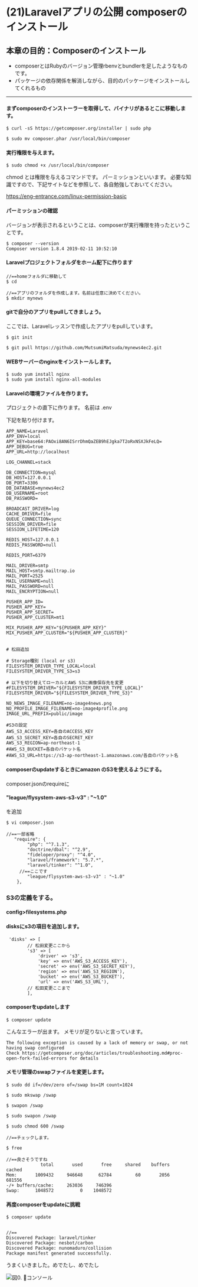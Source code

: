 # (21)Laravelアプリの公開 composerのインストール

## 本章の目的：Composerのインストール  


- composerとはRubyのバージョン管理rbenvとbundlerを足したようなものです。
- パッケージの依存関係を解消しながら、目的のパッケージをインストールしてくれるもの

 

***





#### まずcomposerのインストーラーを取得して、バイナリがあるとこに移動します。

```
$ curl -sS https://getcomposer.org/installer | sudo php

$ sudo mv composer.phar /usr/local/bin/composer

```

#### 実行権限を与えます。

```
$ sudo chmod +x /usr/local/bin/composer
```

chmod とは権限を与えるコマンドです。
パーミッションといいます。
必要な知識ですので、下記サイトなどを参照して、各自勉強しておいてください。

https://eng-entrance.com/linux-permission-basic


#### パーミッションの確認
バージョンが表示されるということは、composerが実行権限を持ったということです。

```
$ composer --version
Composer version 1.8.4 2019-02-11 10:52:10

```

#### Laravelプロジェクトフォルダをホーム配下に作ります


```
//==homeフォルダに移動して
$ cd

//==アプリのフォルダを作成します。名前は任意に決めてください。
$ mkdir mynews

```

#### gitで自分のアプリをpullしてきましょう。
ここでは、Laravelレッスンで作成したアプリをpullしています。

```
$ git init

$ git pull https://github.com/MutsumiMatsuda/mynews4ec2.git
```


#### WEBサーバーのnginxをインストールします。


```
$ sudo yum install nginx
$ sudo yum install nginx-all-modules

```

#### Laravelの環境ファイルを作ります。
プロジェクトの直下に作ります。
名前は .env



下記を貼り付けます。

```
APP_NAME=Laravel
APP_ENV=local
APP_KEY=base64:PAOxi8AN6ISrrDhmQaZEB9hEJgka7T2oRxNSXJkFeLQ=
APP_DEBUG=true
APP_URL=http://localhost

LOG_CHANNEL=stack

DB_CONNECTION=mysql
DB_HOST=127.0.0.1
DB_PORT=3306
DB_DATABASE=mynews4ec2
DB_USERNAME=root
DB_PASSWORD=

BROADCAST_DRIVER=log
CACHE_DRIVER=file
QUEUE_CONNECTION=sync
SESSION_DRIVER=file
SESSION_LIFETIME=120

REDIS_HOST=127.0.0.1
REDIS_PASSWORD=null

REDIS_PORT=6379

MAIL_DRIVER=smtp
MAIL_HOST=smtp.mailtrap.io
MAIL_PORT=2525
MAIL_USERNAME=null
MAIL_PASSWORD=null
MAIL_ENCRYPTION=null

PUSHER_APP_ID=
PUSHER_APP_KEY=
PUSHER_APP_SECRET=
PUSHER_APP_CLUSTER=mt1

MIX_PUSHER_APP_KEY="${PUSHER_APP_KEY}"
MIX_PUSHER_APP_CLUSTER="${PUSHER_APP_CLUSTER}"


# 松田追加

# Storage種別 (local or s3)
FILESYSTEM_DRIVER_TYPE_LOCAL=local
FILESYSTEM_DRIVER_TYPE_S3=s3

# 以下を切り替えてローカルとAWS S3に画像保存先を変更
#FILESYSTEM_DRIVER="${FILESYSTEM_DRIVER_TYPE_LOCAL}"
FILESYSTEM_DRIVER="${FILESYSTEM_DRIVER_TYPE_S3}"

NO_NEWS_IMAGE_FILENAME=no-image4news.png
NO_PROFILE_IMAGE_FILENAME=no-image4profile.png
IMAGE_URL_PREFIX=public/image

#S3の設定
AWS_S3_ACCESS_KEY=各自のACCESS_KEY
AWS_S3_SECRET_KEY=各自のSECRET_KEY
AWS_S3_REGION=ap-northeast-1
#AWS_S3_BUCKET=各自のバケット名
#AWS_S3_URL=https://s3-ap-northeast-1.amazonaws.com/各自のバケット名
```


#### composerのupdateするときにamazon のS3を使えるようにする。

composer.jsonのrequireに
#### "league/flysystem-aws-s3-v3" : "~1.0"
を追加


```
$ vi composer.json

//==一部省略
   "require": {
        "php": "^7.1.3",
        "doctrine/dbal": "^2.9",
        "fideloper/proxy": "^4.0",
        "laravel/framework": "5.7.*",
        "laravel/tinker": "^1.0",
     //==ここです
        "league/flysystem-aws-s3-v3" : "~1.0"
    },
```

### S3の定義をする。

#### config>filesystems.php

#### disksにs3の項目を追加します。

```
 'disks' => [
        // 松田変更ここから
        's3' => [
            'driver' => 's3',
            'key' => env('AWS_S3_ACCESS_KEY'),
            'secret' => env('AWS_S3_SECRET_KEY'),
            'region' => env('AWS_S3_REGION'),
            'bucket' => env('AWS_S3_BUCKET'),
            'url' => env('AWS_S3_URL'),
        // 松田変更ここまで
        ],

```

#### composerをupdateします




```
$ composer update
```

こんなエラーが出ます。
メモリが足りないと言っています。

```
The following exception is caused by a lack of memory or swap, or not having swap configured
Check https://getcomposer.org/doc/articles/troubleshooting.md#proc-open-fork-failed-errors for details

```



#### メモリ管理のswapファイルを変更します。

```
$ sudo dd if=/dev/zero of=/swap bs=1M count=1024

$ sudo mkswap /swap

$ swapon /swap

$ sudo swapon /swap

$ sudo chmod 600 /swap

//==チェックします。

$ free

//==良さそうですね
             total       used       free     shared    buffers     cached
Mem:       1009432     946648      62784         60       2056     681556
-/+ buffers/cache:     263036     746396
Swap:      1048572          0    1048572
```

#### 再度composerをupdateに挑戦
```
$ composer update


//==
Discovered Package: laravel/tinker
Discovered Package: nesbot/carbon
Discovered Package: nunomaduro/collision
Package manifest generated successfully.
```
うまくいきました。めでたし、めでたし






![図0. コンソール](17-0.png)




